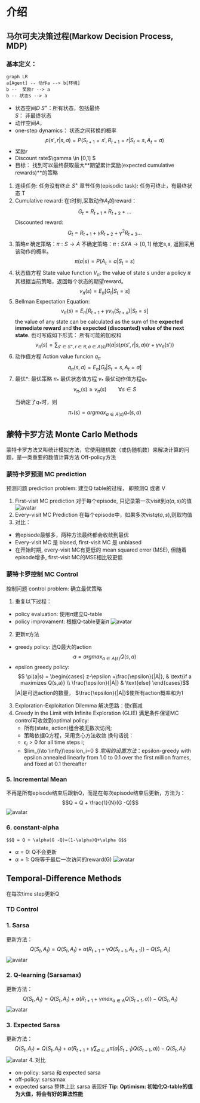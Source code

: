 # 介绍
## 马尔可夫决策过程(Markow Decision Process, MDP)
### 基本定义：
```mermaid 
graph LR
a[Agent] -- 动作a --> b[环境]
b --  奖励r --> a
b -- 状态s --> a
```
- 状态空间$D$
$S^+$：所有状态，包括最终  
$S$： 非最终状态  
- 动作空间$A$，
- one-step dynamics： 状态之间转换的概率  
        $$ p(s',r|s,a)=P(S_{t+1}=s', R_{t+1}=r | S_t=s, A_t =a)$$
- 奖励$r$
- Discount rate$\gamma \in [0,1] $
- 目标： 找到可以最终获取最大**期望累计奖励(expected cumulative rewards)**的策略
1. 连续任务: 任务没有终止 $S^+$
章节任务(episodic task): 任务可终止，有最终状态 T
2. Cumulative reward:  在t时刻,采取动作$A_t$的reward：$$G_t = R_{t+1}+R_{t+2}+... $$
Discounted reward:  
$$G_t =  R_{t+1}+\gamma R_{t+2}+ \gamma^2 R_{t+3}... $$ 
3. 策略$\pi$
确定策略：$\pi:S \to A$
不确定策略：$\pi:S X A\to[0,1]$ 给定s,a, 返回采用该动作的概率。$$ \pi(a|s)=P(A_{t}=a | S_t=s)$$
4. 状态值方程 State value function $V_\pi$: the value of state s under a policy $\pi$ 其根据当前策略，返回每个状态的期望reward。
            $$v_\pi (s) = E_\pi[G_t|S_t=s]$$
5. Bellman Expectation Equation: $$v_\pi (s) = E_\pi[R_{t+1} + \gamma v_\pi(S_{t+a})|S_t=s]$$
the value of any state can be calculated as the sum of the **expected immediate reward** and **the expected (discounted) value of the next state**.
也可写成如下形式： 所有可能的加权和
        $$v_\pi (s)=\sum_{s'\in S^+,r\in R, a\in A(s)}\pi(a|s)p(s',r|s,a)(r+\gamma v_\pi(s'))$$
6. 动作值方程 Action value funcion $q_\pi$ 
                    $$q_\pi (s, a) = E_\pi[G_t|S_t=s, A_t=a]$$
7. 最优*: 最优策略 $\pi_*$ 最优状态值方程 $v_*$ 最优动作值方程$q_*$      
             $$v_{\pi_*}(s) \geq v_\pi(s) \qquad \forall s\in S$$
当确定了$q_*$时，则 $$\pi_*(s) = argmax_{a\in A(s)} q_*(s,a)$$  

## 蒙特卡罗方法 Monte Carlo Methods  
蒙特卡罗方法又叫统计模拟方法，它使用随机数（或伪随机数）来解决计算的问题，是一类重要的数值计算方法
Off-policy方法
### 蒙特卡罗预测 MC prediction
预测问题 prediction problem: 建立Q table的过程， 即预测Q 或者 V
1. First-visit MC prediction
对于每个episode, 只记录第一次visit到$q(a,s)$的值
![avatar](./imgs/FV-MC.png)
2. Every-visit MC Prediction
在每个episode中，如果多次vist$q(a,s)$,则取均值
3. 对比：
- 若episode最够多，两种方法最终都会收敛到最优
- Every-visit MC 是 biased, first-visit MC 是 unbiased 
- 在开始时期, every-visit MC有更低的 mean squared error (MSE), 但随着episode增多, first-visit MC的MSE相比较更低 
### 蒙特卡罗控制 MC Control
控制问题 control problem: 确立最优策略
1. 重复以下过程：
- policy evaluation: 使用$\pi$建立Q-table
- policy improvament: 根据Q-table更新$\pi$
![avatar](./imgs/mccontrol.png)
2. 更新$\pi$方法
- greedy policy: 选Q最大的action
        $$a=argmax_{a\in A(s)}Q(s,a)$$
- epsilon greedy policy:  
        $$
        \pi(a|s) =
        \begin{cases}
        z-\epsilon +\frac{\epsilon}{|A|}, & \text{if a maximizes Q(s,a)} \\
        \frac{\epsilon}{|A|} & \text{else}
        \end{cases}$$
        |A|是可选action的数量， $\frac{\epsilon}{|A|}$使所有action概率和为1
3. Exploration-Exploitation Dilemma 
解决思路：使$\epsilon$衰减
4. Greedy in the Limit with Infinite Exploration (GLIE)
满足条件保证MC control可收敛到optimal policy:
    + 所有(state, action)组合被无数次访问;
    + 策略依据Q方程，采用贪心方法收敛
换句话说：
    * $\epsilon_i >0$ for all time steps i;
    * $lim_{i\to \infty}\epsilon_i=0 $
*常用的设置方法*：epsilon-greedy with epsilon annealed linearly from 1.0 to 0.1 over the first million frames, and fixed at 0.1 thereafter
### 5. Incremental Mean
不再是所有episode结束后跟新Q，而是在每次episode结束后更新，方法为：
            $$Q = Q + \frac{1}{N}(G -Q)$$
![avatar](./imgs/1.png)
### 6. constant-alpha
    $$Q = Q + \alpha(G -Q)=(1-\alpha)Q+\alpha G$$
- $\alpha =0$: Q不会更新
- $\alpha =1$: Q将等于最后一次访问的reward(G)
![avatar](./imgs/2.png)  

## Temporal-Difference Methods
在每次time step更新Q
### TD Control  
### 1. Sarsa
更新方法：
        $$Q(S_t,A_t)=Q(S_t,A_t)+\alpha (R_{t+1}+\gamma Q(S_{t+1},A_{t+1}))-Q(S_t,A_t)$$![avatar](./imgs/3.png)
### 2. Q-learning (Sarsamax)
更新方法：
    $$Q(S_t,A_t)=Q(S_t,A_t)+\alpha (R_{t+1}+\gamma max_{a\in A}Q(S_{t+1},a))-Q(S_t,A_t)$$![avatar](./imgs/4.png)
### 3. Expected Sarsa
更新方法：
    $$Q(S_t,A_t)=Q(S_t,A_t)+\alpha (R_{t+1}+\gamma \sum_{a\in A}\pi (a|S_{t+1})Q(S_{t+1},a))-Q(S_t,A_t)$$![avatar](./imgs/5.png)
4. 对比
- on-policy: sarsa 和 expected sarsa
- off-policy: sarsamax
- expected sarsa 整体上比 sarsa 表现好
**Tip: Optimism: 初始化Q-table的值为大值，将会有好的算法性能**